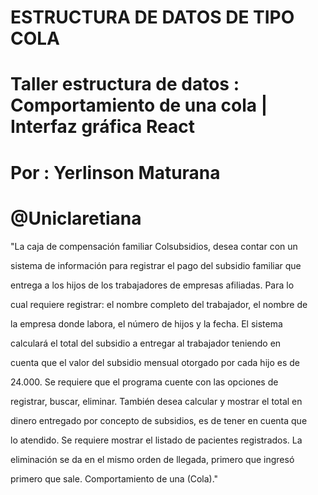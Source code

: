 # ESTRUCTURA DE DATOS DE TIPO COLA
# Taller estructura de datos : Comportamiento de una cola | Interfaz gráfica React
# Por : Yerlinson Maturana 
# @Uniclaretiana

"La caja de compensación familiar Colsubsidios, desea contar con un

sistema de información para registrar el pago del subsidio familiar que

entrega a los hijos de los trabajadores de empresas afiliadas. Para lo

cual requiere registrar: el nombre completo del trabajador, el nombre de

la empresa donde labora, el número de hijos y la fecha. El sistema

calculará el total del subsidio a entregar al trabajador teniendo en

cuenta que el valor del subsidio mensual otorgado por cada hijo es de

24.000. Se requiere que el programa cuente con las opciones de

registrar, buscar, eliminar. También desea calcular y mostrar el total en

dinero entregado por concepto de subsidios, es de tener en cuenta que

lo atendido. Se requiere mostrar el listado de pacientes registrados. La

eliminación se da en el mismo orden de llegada, primero que ingresó

primero que sale. Comportamiento de una (Cola)."
